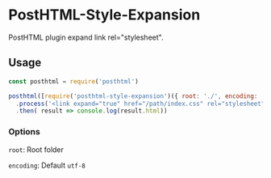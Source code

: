 # PostHTML-Style-Expansion

PostHTML plugin expand link rel="stylesheet".

## Usage

```js
const posthtml = require('posthtml')

posthtml([require('posthtml-style-expansion')({ root: './', encoding: 'utf-8' })])
  .process('<link expand="true" href="/path/index.css" rel="stylesheet">')
  .then( result => console.log(result.html))
```

### Options
`root`: Root folder

`encoding`: Default `utf-8`

